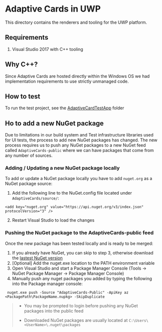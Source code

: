 # Adaptive Cards in UWP

This directory contains the renderers and tooling for the UWP platform. 

## Requirements

1. Visual Studio 2017 with C++ tooling

## Why C++?

Since Adaptive Cards are hosted directly within the Windows OS we had implementation requirements to use strictly unmanaged code. 

## How to test

To run the test project, see the [AdaptiveCardTestApp](AdaptiveCardTestApp/README.md) folder

## Ho to add a new NuGet package

Due to limitations in our build system and Test infrastructure libraries used for UI tests, the process to add new NuGet packages has changed. The new process requires us to push any NuGet packages to a new NuGet feed called `AdaptiveCards-public` where we can have packages that come from any number of sources.

### Adding / Updating a new NuGet package locally

To add or update a NuGet package locally you have to add `nuget.org` as a NuGet package source:

1. Add the following line to the NuGet.config file located under `AdaptiveCards/source/`: 

``` <add key="nuget.org" value="https://api.nuget.org/v3/index.json" protocolVersion="3" /> ```

2. Restart Visual Studio to load the changes

### Pushing the NuGet package to the AdaptiveCards-public feed

Once the new package has been tested locally and is ready to be merged:

1. If you already have NuGet, you can skip to step 3, otherwise download the [lastest NuGet version](https://www.nuget.org/downloads)
2. [Optional] Add the nuget.exe location to the PATH environment variable
3. Open Visual Studio and start a Package Manager Console (Tools -> NuGet Package Manager -> Package Manager Console)
4. Manually push any nuget packages you added by typing the following into the Package manager console:

``` nuget.exe push -Source "AdaptiveCards-Public" -ApiKey az <PackagePath\PackageName.nupkg> -SkipDuplicate```

> * You may be prompted to login before pushing any NuGet packages into the public feed
>
> * Downloaded NuGet packages are usually located at `C:\Users\<UserName>\.nuget\packages`